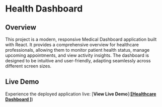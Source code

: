 # Health Dashboard
## Overview

This project is a modern, responsive Medical Dashboard application built with React. It provides a comprehensive overview for healthcare professionals, allowing them to monitor patient health status, manage upcoming appointments, and view activity insights. The dashboard is designed to be intuitive and user-friendly, adapting seamlessly across different screen sizes.

## Live Demo

Experience the deployed application live:
[**View Live Demo**](**[[Healthcare Dashboard ]](https://healthcare-dashboard-three-liard.vercel.app/)**)
